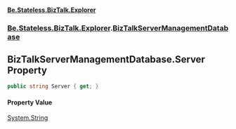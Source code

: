 #### [Be.Stateless.BizTalk.Explorer](README.md 'README')
### [Be.Stateless.BizTalk.Explorer](Be.Stateless.BizTalk.Explorer.md 'Be.Stateless.BizTalk.Explorer').[BizTalkServerManagementDatabase](BizTalkServerManagementDatabase.md 'Be.Stateless.BizTalk.Explorer.BizTalkServerManagementDatabase')

## BizTalkServerManagementDatabase.Server Property

```csharp
public string Server { get; }
```

#### Property Value
[System.String](https://docs.microsoft.com/en-us/dotnet/api/System.String 'System.String')